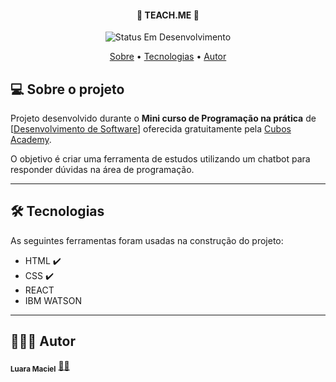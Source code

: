 <h4 align="center"> 
	🚧 TEACH.ME 🚧
</h4>

<p align="center">
	<img alt="Status Em Desenvolvimento" src="https://img.shields.io/badge/STATUS-EM%20DESENVOLVIMENTO-green">
</p>

<p align="center">
 <a href="#-sobre-o-projeto">Sobre</a> •
 <a href="#-tecnologias">Tecnologias</a> • 
 <a href="#-autor">Autor</a> 
</p>

## 💻 Sobre o projeto

Projeto desenvolvido durante o **Mini curso de Programação na prática** de [[Desenvolvimento de Software](https://cubos.academy/lp/minicurso-desenvolvimento-de-software)] oferecida gratuitamente pela [Cubos Academy](https://cubos.academy/).

O objetivo é criar uma ferramenta de estudos utilizando um chatbot para responder dúvidas na área de programação.

---
## 🛠 Tecnologias

As seguintes ferramentas foram usadas na construção do projeto:

-   HTML ✔️
-   CSS ✔️
-   REACT
-   IBM WATSON
---

## 👩🏾‍💻 Autor
<sub><b>Luara Maciel</b></sub></a> <a href="" title="">🖖🏾</a>
